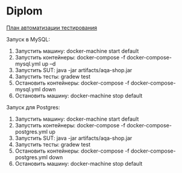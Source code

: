 # Diplom

[План автоматизации тестирования](https://github.com/YuliyaGer/Diplom/blob/master/Plan.md)

Запуск в MySQL:
1.	Запустить машину: docker-machine start default
2.	Запустить контейнеры: docker-compose -f docker-compose-mysql.yml up –d
3.	Запустить SUT: java -jar artifacts/aqa-shop.jar
4.	Запустить тесты: gradew test
5.	Остановить контейнеры: docker-compose -f docker-compose-mysql.yml down
6.	Остановить машину: docker-machine stop default

Запуск для Postgres:
1.	Запустить машину: docker-machine start default
2.	Запустить контейнеры: docker-compose -f docker-compose-postgres.yml up
3.	Запустить SUT: java -jar artifacts/aqa-shop.jar
4.	Запустить тесты: gradew test
5.	Остановить контейнеры: docker-compose -f docker-compose-postgres.yml down
6.	Остановить машину: docker-machine stop default
